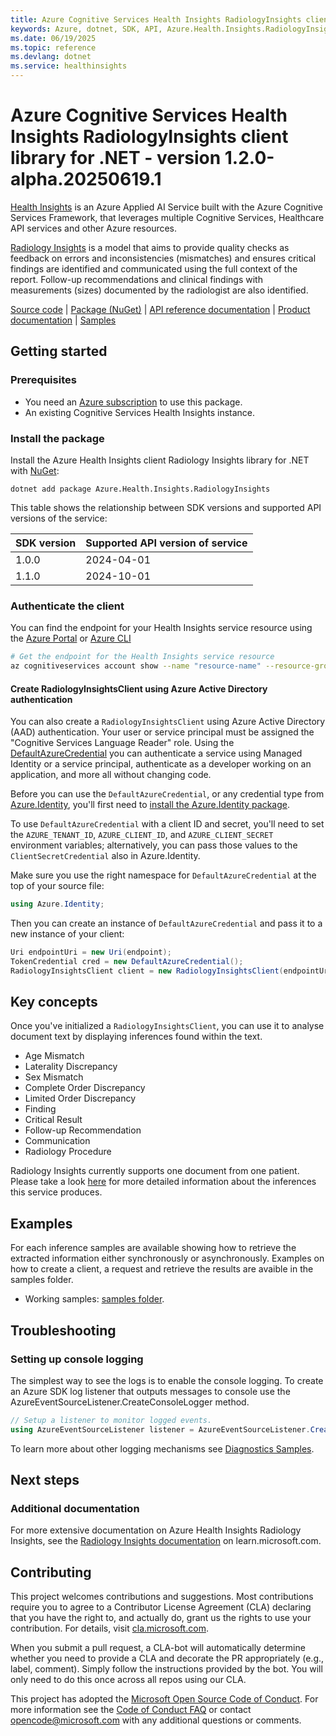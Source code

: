 ```yaml
---
title: Azure Cognitive Services Health Insights RadiologyInsights client library for .NET
keywords: Azure, dotnet, SDK, API, Azure.Health.Insights.RadiologyInsights, healthinsights
ms.date: 06/19/2025
ms.topic: reference
ms.devlang: dotnet
ms.service: healthinsights
---
```

# Azure Cognitive Services Health Insights RadiologyInsights client library for .NET - version 1.2.0-alpha.20250619.1 


[Health Insights][health_insights] is an Azure Applied AI Service built with the Azure Cognitive Services Framework, that leverages multiple Cognitive Services, Healthcare API services and other Azure resources.

[Radiology Insights][radiology_insights_docs] is a model that aims to provide quality checks as feedback on errors and inconsistencies (mismatches) and ensures critical findings are identified and communicated using the full context of the report. Follow-up recommendations and clinical findings with measurements (sizes) documented by the radiologist are also identified.

[Source code](https://github.com/Azure/azure-sdk-for-net/tree/main/sdk/healthinsights/Azure.Health.Insights.RadiologyInsights/src) | [Package (NuGet)](https://www.nuget.org/packages/Azure.Health.Insights.RadiologyInsights/) | [API reference documentation](https://learn.microsoft.com/en-in/rest/api/cognitiveservices/healthinsights/radiology-insights) | [Product documentation](https://learn.microsoft.com/azure/azure-health-insights/radiology-insights/) | [Samples][sample_folder]
## Getting started

### Prerequisites

- You need an [Azure subscription][azure_sub] to use this package.
- An existing Cognitive Services Health Insights instance.

### Install the package

Install the Azure Health Insights client Radiology Insights library for .NET with [NuGet][nuget]:

```dotnetcli
dotnet add package Azure.Health.Insights.RadiologyInsights
```

This table shows the relationship between SDK versions and supported API versions of the service:

|SDK version|Supported API version of service |
|-------------|---------------|
|1.0.0 | 2024-04-01|
|1.1.0 | 2024-10-01|

### Authenticate the client

You can find the endpoint for your Health Insights service resource using the [Azure Portal][azure_portal] or [Azure CLI][azure_cli]

```bash
# Get the endpoint for the Health Insights service resource
az cognitiveservices account show --name "resource-name" --resource-group "resource-group-name" --query "properties.endpoint"
```

#### Create RadiologyInsightsClient using Azure Active Directory authentication

You can also create a `RadiologyInsightsClient` using Azure Active Directory (AAD) authentication. Your user or service principal must be assigned the "Cognitive Services Language Reader" role.
Using the [DefaultAzureCredential] you can authenticate a service using Managed Identity or a service principal, authenticate as a developer working on an application, and more all without changing code.

Before you can use the `DefaultAzureCredential`, or any credential type from [Azure.Identity][azure_identity], you'll first need to [install the Azure.Identity package][azure_identity_install].

To use `DefaultAzureCredential` with a client ID and secret, you'll need to set the `AZURE_TENANT_ID`, `AZURE_CLIENT_ID`, and `AZURE_CLIENT_SECRET` environment variables; alternatively, you can pass those values
to the `ClientSecretCredential` also in Azure.Identity.

Make sure you use the right namespace for `DefaultAzureCredential` at the top of your source file:

```C# Snippet:Age_Mismatch_SyncCreateWithDefaultAzureCredential
using Azure.Identity;
```

Then you can create an instance of `DefaultAzureCredential` and pass it to a new instance of your client:

```C# Snippet:Age_Mismatch_Sync_Tests_Samples_TokenCredential
Uri endpointUri = new Uri(endpoint);
TokenCredential cred = new DefaultAzureCredential();
RadiologyInsightsClient client = new RadiologyInsightsClient(endpointUri, cred);
```

## Key concepts

Once you've initialized a `RadiologyInsightsClient`, you can use it to analyse document text by displaying inferences found within the text.
* Age Mismatch
* Laterality Discrepancy
* Sex Mismatch
* Complete Order Discrepancy
* Limited Order Discrepancy
* Finding
* Critical Result
* Follow-up Recommendation
* Communication
* Radiology Procedure

Radiology Insights currently supports one document from one patient. Please take a look [here] for more detailed information about the inferences this service produces.

## Examples

For each inference samples are available showing how to retrieve the extracted information either synchronously or asynchronously. Examples on how to create a client, a request and retrieve the results are avaible in the samples folder.

- Working samples: [samples folder][sample_folder].

## Troubleshooting

### Setting up console logging

The simplest way to see the logs is to enable the console logging.
To create an Azure SDK log listener that outputs messages to console use the AzureEventSourceListener.CreateConsoleLogger method.

```C#
// Setup a listener to monitor logged events.
using AzureEventSourceListener listener = AzureEventSourceListener.CreateConsoleLogger();
```

To learn more about other logging mechanisms see [Diagnostics Samples][logging].

## Next steps

### Additional documentation

For more extensive documentation on Azure Health Insights Radiology Insights, see the [Radiology Insights documentation][radiology_insights_docs] on learn.microsoft.com.

## Contributing

This project welcomes contributions and suggestions. Most contributions require you to agree to a Contributor License Agreement (CLA) declaring that you have the right to, and actually do, grant us the rights to use your contribution. For details, visit [cla.microsoft.com][cla].

When you submit a pull request, a CLA-bot will automatically determine whether you need to provide a CLA and decorate the PR appropriately (e.g., label, comment). Simply follow the instructions provided by the bot. You will only need to do this once across all repos using our CLA.

This project has adopted the [Microsoft Open Source Code of Conduct][code_of_conduct]. For more information see the [Code of Conduct FAQ][coc_faq] or contact [opencode@microsoft.com][coc_contact] with any additional questions or comments.

<!-- LINKS -->
[azure_sub]: https://azure.microsoft.com/free/dotnet/
[nuget]: https://www.nuget.org
[azure_portal]: https://portal.azure.com
[azure_cli]: https://learn.microsoft.com/cli/azure
[health_insights]: https://learn.microsoft.com/azure/azure-health-insights/overview?branch=main
[style-guide-msft]: https://learn.microsoft.com/style-guide/capitalization
[style-guide-cloud]: https://aka.ms/azsdk/cloud-style-guide
[radiology_insights_docs]: https://learn.microsoft.com/azure/azure-health-insights/radiology-insights/
[code_of_conduct]: https://opensource.microsoft.com/codeofconduct/
[coc_faq]: https://opensource.microsoft.com/codeofconduct/faq/
[cla]: https://cla.microsoft.com
[logging]: https://github.com/Azure/azure-sdk-for-net/tree/main/sdk/core/Azure.Core/samples/Diagnostics.md
[coc_contact]: mailto:opencode@microsoft.com
[here]: https://learn.microsoft.com/azure/azure-health-insights/radiology-insights/inferences
[sample_folder]: https://github.com/Azure/azure-sdk-for-net/tree/main/sdk/healthinsights/Azure.Health.Insights.RadiologyInsights/samples
[azure_sub]: https://azure.microsoft.com/free
[nuget]: https://www.nuget.org
[azure_portal]:https://learn.microsoft.com/azure/search/search-create-service-portal
[azure_cli]:https://learn.microsoft.com/cli/azure
[azure_identity]: https://github.com/Azure/azure-sdk-for-net/blob/main/sdk/identity/Azure.Identity/README.md
[azure_identity_install]: https://github.com/Azure/azure-sdk-for-net/blob/main/sdk/identity/Azure.Identity/README.md#install-the-package
[DefaultAzureCredential]: https://github.com/Azure/azure-sdk-for-net/blob/main/sdk/identity/Azure.Identity/README.md#defaultazurecredential


